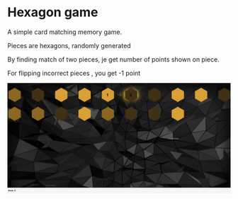 # Hexagon game

A simple card matching memory game.

Pieces are hexagons, randomly generated

By finding match of two pieces, je get number of points shown on piece.

For flipping incorrect pieces , you get -1 point


![hexagon_game](hexagon%20game.jpg)
